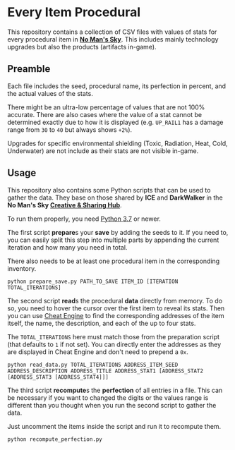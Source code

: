 # Every Item Procedural

This repository contains a collection of CSV files with values of stats for
every procedural item in [**No Man's Sky**](https://www.nomanssky.com/). This
includes mainly technology upgrades but also the products (artifacts in-game).

## Preamble

Each file includes the seed, procedural name, its perfection in percent, and the
actual values of the stats.

There might be an ultra-low percentage of values that are not 100% accurate. There
are also cases where the value of a stat cannot be determined exactly due to
how it is displayed (e.g. `UP_RAIL1` has a damage range from `30` to `40` but always
shows `+2%`).

Upgrades for specific environmental shielding (Toxic, Radiation, Heat, Cold, Underwater)
are not include as their stats are not visible in-game.

## Usage

This repository also contains some Python scripts that can be used to gather the data.
They base on those shared by **ICE** and **DarkWalker** in the **No Man's Sky [Creative & Sharing Hub](https://discord.gg/AEXcap6)**.

To run them properly, you need [Python 3.7](https://www.python.org) or newer.

The first script **prepare**s your **save** by adding the seeds to it. If you need to,
you can easily split this step into multiple parts by appending the current iteration
and how many you need in total.

There also needs to be at least one procedural item in the corresponding inventory.

```
python prepare_save.py PATH_TO_SAVE ITEM_ID [ITERATION TOTAL_ITERATIONS]
```

The second script **read**s the procedural **data** directly from memory. To do so,
you need to hover the cursor over the first item to reveal its stats. Then you can use
[Cheat Engine](https://cheatengine.org/downloads.php) to find the corresponding
addresses of the item itself, the name, the description, and each of the up to
four stats.

The `TOTAL_ITERATIONS` here must match those from the preparation script (that defaults
to `1` if not set). You can directly enter the addresses as they are displayed in
Cheat Engine and don't need to prepend a `0x`.

```
python read_data.py TOTAL_ITERATIONS ADDRESS_ITEM_SEED ADDRESS_DESCRIPTION ADDRESS_TITLE ADDRESS_STAT1 [ADDRESS_STAT2 [ADDRESS_STAT3 [ADDRESS_STAT4]]]
```

The third script **recompute**s the **perfection** of all entries in a file. This can
be necessary if you want to changed the digits or the values range is different than you
thought when you run the second script to gather the data.

Just uncomment the items inside the script and run it to recompute them.

```
python recompute_perfection.py
```
